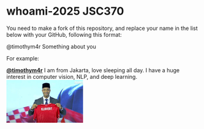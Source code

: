 # whoami-2025 JSC370
You need to make a fork of this repository, and replace your name in the list below with your GitHub, following this format:

@timothym4r Something about you

For example:

[**@timothym4r**](https://github.com/timothym4) I am from Jakarta, love sleeping all day. I have a huge interest in computer vision, NLP, and deep learning. <img src="peci-patrick.jpg" alt="poppy" width="200px">


